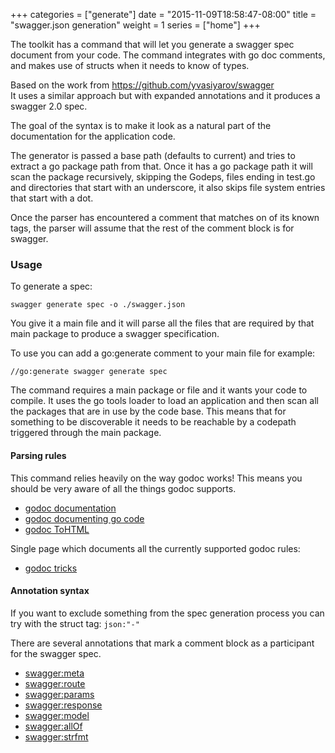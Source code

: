 +++
categories = ["generate"]
date = "2015-11-09T18:58:47-08:00"
title = "swagger.json generation"
weight = 1
series = ["home"]
+++

The toolkit has a command that will let you generate a swagger spec document from your code. 
The command integrates with go doc comments, and makes use of structs when it needs to know of
types.

<!--more-->

Based on the work from https://github.com/yvasiyarov/swagger  
It uses a similar approach but with expanded annotations and it produces a swagger 2.0 spec.

The goal of the syntax is to make it look as a natural part of the documentation for the application code.

The generator is passed a base path (defaults to current) and tries to extract a go package path from that.
Once it has a go package path it will scan the package recursively, skipping the Godeps, files ending in test.go and
directories that start with an underscore, it also skips file system entries that start with a dot.

Once the parser has encountered a comment that matches on of its known tags, the parser will assume that the rest of
the comment block is for swagger.

### Usage

To generate a spec:

```
swagger generate spec -o ./swagger.json
```

You give it a main file and it will parse all the files that are required by that main
package to produce a swagger specification.

To use you can add a go:generate comment to your main file for example:

```
//go:generate swagger generate spec
```

The command requires a main package or file and it wants your code to compile. It uses the go tools loader to load an
application and then scan all the packages that are in use by the code base.
This means that for something to be discoverable it needs to be reachable by a codepath triggered through the main
package.

#### Parsing rules

This command relies heavily on the way godoc works! This means you should be very aware of all the things godoc
supports.

* [godoc documentation](https://godoc.org/golang.org/x/tools/cmd/godoc)
* [godoc documenting go code](http://blog.golang.org/godoc-documenting-go-code)
* [godoc ToHTML](https://golang.org/pkg/go/doc/#ToHTML)

Single page which documents all the currently supported godoc rules:

* [godoc tricks](https://godoc.org/github.com/fluhus/godoc-tricks)


#### Annotation syntax

If you want to exclude something from the spec generation process you can try with the struct tag: `json:"-"`

There are several annotations that mark a comment block as a participant for the swagger spec.

* [swagger:meta](meta) 
* [swagger:route](route)
* [swagger:params](params)
* [swagger:response](response)
* [swagger:model](model)
* [swagger:allOf](allOf)
* [swagger:strfmt](strfmt)
